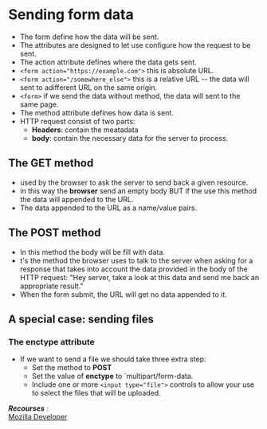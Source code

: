 # Sending form data

- The form define how the data will be sent.
- The attributes are designed to let use configure how the request to be sent.
- The action attribute defines where the data gets sent.
- `<form action="https://example.com">` this is absolute URL.
- `<form action="/somewhere_else">` this is a relative URL -- the data will sent to adifferent URL on the same origin.
- `<form>` if we send the data without method, the data will sent to the same page.
- The method attribute defines how data is sent.
- HTTP request consist of two parts:
  -  **Headers**: contain the meatadata
  -  **body**: contain the necessary data for the server to process.
  
## The GET method
  - used by the browser to ask the server to send back a given resource.
  - in this way the **browser** send an empty body BUT if the use this method the data will appended to the URL.
  - The data appended to the URL as a name/value pairs.

## The POST method
  - In this method the body will be fill with data.
  - t's the method the browser uses to talk to the server when asking for a response that takes into account the data provided in the body of the HTTP request: "Hey server, take a look at this data and send me back an appropriate result."
  - When the form submit, the URL will get no data appended to it.

## A special case: sending files

### The enctype attribute

  - If we want to send a file we should take three extra step:
      - Set the method to **POST**
      - Set the value of **enctype** to `multipart/form-data.
      - Include one or more `<input type="file">` controls to allow your use to select the files that will be uploaded.


__*Recourses*__ :  
[Mozilla Developer](https://developer.mozilla.org/en-US/docs/Learn/Forms/Sending_and_retrieving_form_data)

